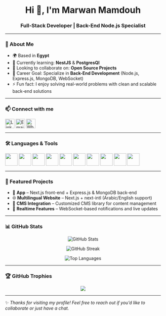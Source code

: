 <h1 align="center">Hi 👋, I'm Marwan Mamdouh</h1>
<h3 align="center">Full-Stack Developer | Back-End Node.js Specialist</h3>

---

### 🚀 About Me  
- 🌍 Based in **Egypt**  
- 🌱 Currently learning: **NestJS** & **PostgresQl**  
- 👯 Looking to collaborate on: **Open Source Projects**  
- 🎯 Career Goal: Specialize in **Back-End Development** (Node.js, Express.js, MongoDB, WebSocket)  
- ⚡ Fun fact: I enjoy solving real-world problems with clean and scalable back-end solutions  

---

### 📫 Connect with me  
<p align="left">
<a href="https://www.linkedin.com/in/marwan-mamdouh-full-stack/" target="blank"><img align="center" src="https://cdn.jsdelivr.net/gh/devicons/devicon/icons/linkedin/linkedin-original.svg" alt="LinkedIn" height="30" width="30" /></a>
<a href="mailto:marwanmamdouh159@gmail.com" target="blank"><img align="center" src="https://cdn-icons-png.flaticon.com/512/732/732200.png" alt="Email" height="30" width="30" /></a>
<a href="https://wa.me/+201274847904" target="blank"><img align="center" src="https://cdn-icons-png.flaticon.com/512/733/733585.png" alt="WhatsApp" height="30" width="30" /></a>
</p>

---

### 🛠️ Languages & Tools  
<p align="left"> 
<img src="https://cdn.jsdelivr.net/gh/devicons/devicon/icons/javascript/javascript-original.svg" width="40" height="40"/> 
<img src="https://cdn.jsdelivr.net/gh/devicons/devicon/icons/typescript/typescript-original.svg" width="40" height="40"/>
<img src="https://cdn.jsdelivr.net/gh/devicons/devicon/icons/nodejs/nodejs-original.svg" width="40" height="40"/> 
<img src="https://cdn.jsdelivr.net/gh/devicons/devicon/icons/express/express-original.svg" width="40" height="40"/> 
<img src="https://cdn.jsdelivr.net/gh/devicons/devicon/icons/mongodb/mongodb-original.svg" width="40" height="40"/> 
<img src="https://cdn.jsdelivr.net/gh/devicons/devicon/icons/react/react-original.svg" width="40" height="40"/> 
<img src="https://cdn.jsdelivr.net/gh/devicons/devicon/icons/nextjs/nextjs-original.svg" width="40" height="40"/> 
<img src="https://cdn.jsdelivr.net/gh/devicons/devicon/icons/tailwindcss/tailwindcss-original.svg" width="40" height="40"/> 
<img src="https://cdn.jsdelivr.net/gh/devicons/devicon/icons/git/git-original.svg" width="40" height="40"/> 
<img src="https://cdn.jsdelivr.net/gh/devicons/devicon/icons/docker/docker-original.svg" width="40" height="40"/> 
</p>

---

### 📂 Featured Projects  
- 🛒 **App** – Next.js front-end + Express.js & MongoDB back-end  
- 🌐 **Multilingual Website** – Next.js + next-intl (Arabic/English support)  
- 📝 **CMS Integration** – Customized CMS library for content management  
- 🔔 **Realtime Features** – WebSocket-based notifications and live updates  

---

### 📊 GitHub Stats  
<p align="center">
  <img src="https://github-readme-stats.vercel.app/api?username=MarwanMamdouh&show_icons=true&theme=tokyonight" alt="GitHub Stats" />
</p>

<p align="center">
  <img src="https://github-readme-streak-stats.herokuapp.com/?user=MarwanMamdouh&theme=tokyonight" alt="GitHub Streak" />
</p>

<p align="center">
  <img src="https://github-readme-stats.vercel.app/api/top-langs/?username=MarwanMamdouh&layout=compact&theme=tokyonight" alt="Top Languages" />
</p>

---

### 🏆 GitHub Trophies  
<p align="center">
  <img src="https://github-profile-trophy.vercel.app/?username=MarwanMamdouh&theme=radical&no-frame=true&no-bg=true&margin-w=15" />
</p>

---

✨ *Thanks for visiting my profile! Feel free to reach out if you’d like to collaborate or just have a chat.*
